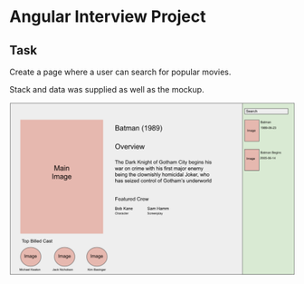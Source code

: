 # Angular Interview Project

## Task

Create a page where a user can search for popular movies.

Stack and data was supplied as well as the mockup.

![Mock Up](doc/lab_ui.png)
